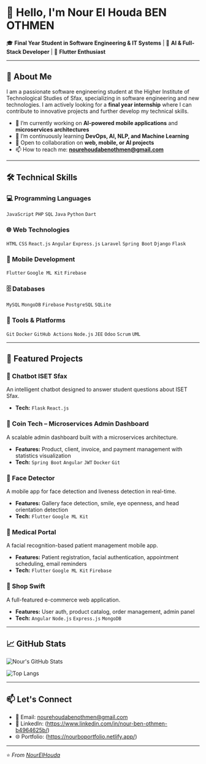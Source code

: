 # 👋 Hello, I'm Nour El Houda BEN OTHMEN

🎓 **Final Year Student in Software Engineering & IT Systems** | 🤖 **AI & Full-Stack Developer** | 📱 **Flutter Enthusiast**

---

## 🚀 About Me

I am a passionate software engineering student at the Higher Institute of Technological Studies of Sfax, specializing in software engineering and new technologies. I am actively looking for a **final year internship** where I can contribute to innovative projects and further develop my technical skills.

- 🔭 I’m currently working on **AI-powered mobile applications** and **microservices architectures**
- 🌱 I’m continuously learning **DevOps, AI, NLP, and Machine Learning**
- 💼 Open to collaboration on **web, mobile, or AI projects**
- 📫 How to reach me: **nourehoudabenothmen@gmail.com**

---

## 🛠️ Technical Skills

### 💻 Programming Languages
`JavaScript` `PHP` `SQL` `Java` `Python` `Dart`

### 🌐 Web Technologies
`HTML` `CSS` `React.js` `Angular` `Express.js` `Laravel` `Spring Boot` `Django` `Flask`

### 📱 Mobile Development
`Flutter` `Google ML Kit` `Firebase`

### 🗄️ Databases
`MySQL` `MongoDB` `Firebase` `PostgreSQL` `SQLite`

### 🔧 Tools & Platforms
`Git` `Docker` `GitHub Actions` `Node.js` `JEE` `Odoo` `Scrum` `UML`

---

## 📌 Featured Projects

### 🤖 Chatbot ISET Sfax
An intelligent chatbot designed to answer student questions about ISET Sfax.
- **Tech:** `Flask` `React.js`

### 💼 Coin Tech – Microservices Admin Dashboard
A scalable admin dashboard built with a microservices architecture.
- **Features:** Product, client, invoice, and payment management with statistics visualization
- **Tech:** `Spring Boot` `Angular` `JWT` `Docker` `Git`

### 📱 Face Detector
A mobile app for face detection and liveness detection in real-time.
- **Features:** Gallery face detection, smile, eye openness, and head orientation detection
- **Tech:** `Flutter` `Google ML Kit`

### 🏥 Medical Portal
A facial recognition-based patient management mobile app.
- **Features:** Patient registration, facial authentication, appointment scheduling, email reminders
- **Tech:** `Flutter` `Google ML Kit` `Firebase`

### 🛒 Shop Swift
A full-featured e-commerce web application.
- **Features:** User auth, product catalog, order management, admin panel
- **Tech:** `Angular` `Node.js` `Express.js` `MongoDB`

---

## 📈 GitHub Stats

![Nour's GitHub Stats](https://github-readme-stats.vercel.app/api?username=TON_USERNAME&show_icons=true&theme=radical)

![Top Langs](https://github-readme-stats.vercel.app/api/top-langs/?username=TON_USERNAME&layout=compact&theme=radical)

---

## 📫 Let's Connect

- 📧 Email: [nourehoudabenothmen@gmail.com](mailto:nourehoudabenothmen0@gmail.com)
- 💼 LinkedIn: (https://www.linkedin.com/in/nour-ben-othmen-b4964625b/)
- 🌐 Portfolio: (https://nourboportfolio.netlify.app/)

---

⭐ *From [NourElHouda](https://github.com/TON_USERNAME)*
